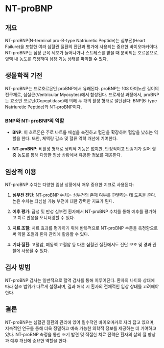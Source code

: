 

# NT-proBNP

## 개요
NT-proBNP(N-terminal pro-B-type Natriuretic Peptide)는 심부전(Heart Failure)을 포함한 여러 심혈관 질환의 진단과 평가에 사용되는 중요한 바이오마커이다. NT-proBNP는 심장 근육 세포가 늘어나거나 스트레스를 받을 때 분비되는 호르몬으로, 혈액 내 농도를 측정하여 심장 기능 상태를 파악할 수 있다.

## 생물학적 기전
NT-proBNP는 프로호르몬인 proBNP에서 유래된다. proBNP는 108 아미노산 길이의 전구체로, 심실근(Ventricular Myocytes)에서 합성된다. 프로세싱 과정에서, proBNP는 효소인 코로닌(Copeptidase)에 의해 두 개의 활성 형태로 절단된다: BNP(B-type Natriuretic Peptide)와 NT-proBNP이다.

### BNP와 NT-proBNP의 역할
- **BNP**: 이 호르몬은 주로 나트륨 배설을 촉진하고 혈관을 확장하여 혈압을 낮추는 역할을 한다. 또한, 체액량 감소 및 혈류 역학 개선에 기여한다.
  
- **NT-proBNP**: 비활성 형태로 생리적 기능은 없지만, 안정적이고 반감기가 길어 혈중 농도를 통해 다양한 임상 상황에서 유용한 정보를 제공한다.

## 임상적 이용
NT-proBNP 수치는 다양한 임상 상황에서 매우 중요한 지표로 사용된다:

1. **심부전 진단**: NT-proBNP 수치는 심부전의 존재 여부를 판별하는 데 도움을 준다. 높은 수치는 좌심실 기능 부전에 대한 강력한 지표가 된다.

2. **예후 평가**: 급성 및 만성 심부전 환자에서 NT-proBNP 수치를 통해 예후를 평가하고 치료 반응을 모니터링할 수 있다.

3. **치료 조절**: 치료 효과를 평가하기 위해 반복적으로 NT-proBNP 수준을 측정함으로써 약물 조절과 환자 관리에 활용할 수 있다.

4. **기타 질환**: 고혈압, 폐동맥 고혈압 등 다른 심혈관 질환에서도 진단 보조 및 경과 관찰에 사용될 수 있다.

## 검사 방법
NT-proBNP 검사는 일반적으로 혈액 검사를 통해 이루어진다. 환자의 나이와 상태에 따라 참조 범위가 다르게 설정되며, 결과 해석 시 환자의 전체적인 임상 상태를 고려해야 한다.

## 결론
NT-proBNP는 심혈관 질환의 관리에 있어 필수적인 바이오마커로 자리 잡고 있으며, 지속적인 연구를 통해 더욱 정밀하고 예측 가능한 의학적 정보를 제공하는 데 기여하고 있다. NT-proBNP 측정을 통한 조기 발견 및 적절한 치료 전략은 환자의 삶의 질 향상과 예후 개선에 중요한 역할을 한다.